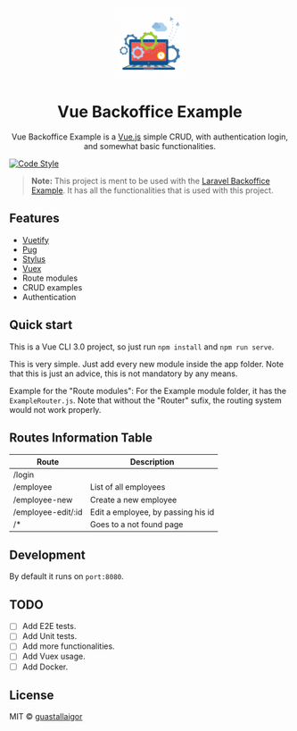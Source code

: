 <div align="center">
  <img src="./src/assets/logo-icon.png" width="128px">
  <h1>Vue Backoffice Example</h1>
</div>

<p align="center">
  Vue Backoffice Example is a <a href="https://vuejs.org/">Vue.js</a> simple CRUD, with authentication login, and somewhat basic functionalities.
</p>

[![Code Style](https://badgen.net/badge/code%20style/airbnb/ff5a5f?icon=airbnb)](https://github.com/airbnb/javascript)

> **Note:** This project is ment to be used with the [Laravel Backoffice Example](https://github.com/guastallaigor/laravel-backoffice-example).
> It has all the functionalities that is used with this project.

## Features

* [Vuetify](https://vuetifyjs.com/)
* [Pug](https://pugjs.org/api/getting-started.html)
* [Stylus](http://stylus-lang.com/)
* [Vuex](https://vuex.vuejs.org/en/)
* Route modules
* CRUD examples
* Authentication

## Quick start

This is a Vue CLI 3.0 project, so just run `npm install` and `npm run serve`.

This is very simple. Just add every new module inside the app folder. Note that this is just an advice, this is not mandatory by any means.

Example for the "Route modules": For the Example module folder, it has the `ExampleRouter.js`. Note that without the "Router" sufix, the routing system would not work properly.

## Routes Information Table

Route | Description
--- | ---
/login |
/employee | List of all employees
/employee-new | Create a new employee
/employee-edit/:id | Edit a employee, by passing his id
/* | Goes to a not found page

## Development

By default it runs on `port:8080`.

## TODO

* [ ] Add E2E tests.
* [ ] Add Unit tests.
* [ ] Add more functionalities.
* [ ] Add Vuex usage.
* [ ] Add Docker.

## License

MIT © [guastallaigor](https://github.com/guastallaigor)
